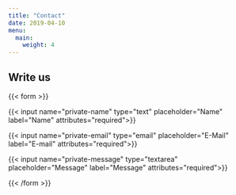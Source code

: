 ```yaml
---
title: "Contact"
date: 2019-04-10
menu:
  main:
    weight: 4
---
```


## Write us

{{< form >}}

{{< input name="private-name" type="text" placeholder="Name" label="Name" attributes="required">}}

{{< input name="private-email" type="email" placeholder="E-Mail" label="E-mail" attributes="required">}}

{{< input name="private-message" type="textarea" placeholder="Message" label="Message" attributes="required">}}

{{< /form >}}
